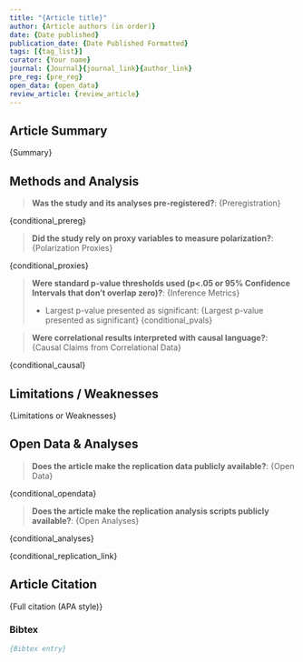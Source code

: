 ```yaml
---
title: "{Article title}"
author: {Article authors (in order)}
date: {Date published}
publication_date: {Date Published Formatted}
tags: [{tag_list}]
curator: {Your name}
journal: {Journal}{journal_link}{author_link}
pre_reg: {pre_reg}
open_data: {open_data}
review_article: {review_article}
---
```


## Article Summary

{Summary}

## Methods and Analysis

> **Was the study and its analyses pre-registered?**: {Preregistration}
> 
{conditional_prereg}

> **Did the study rely on proxy variables to measure polarization?**: {Polarization Proxies}
> 
{conditional_proxies}


> **Were standard p-value thresholds used (p<.05 or 95% Confidence Intervals that don’t overlap zero)?**: {Inference Metrics}
> 
> - Largest p-value presented as significant: {Largest p-value presented as significant}
{conditional_pvals}

> **Were correlational results interpreted with causal language?**: {Causal Claims from Correlational Data}
> 
{conditional_causal}

## Limitations / Weaknesses

{Limitations or Weaknesses}

## Open Data & Analyses

> **Does the article make the replication data publicly available?**: {Open Data}
> 
{conditional_opendata}

> **Does the article make the replication analysis scripts publicly available?**: {Open Analyses}
> 
{conditional_analyses}

{conditional_replication_link}

## Article Citation

{Full citation (APA style)}

### Bibtex

```bibtex
{Bibtex entry}
```